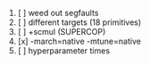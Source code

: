 1. [ ] weed out segfaults
1. [ ] different targets (18 primitives)
1. [ ] +scmul (SUPERCOP)
1. [x] -march=native -mtune=native
1. [ ] hyperparameter times
